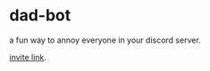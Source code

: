 # dad-bot

a fun way to annoy everyone in your discord server.

[invite link](https://discord.com/api/oauth2/authorize?client_id=1069386789736943656&permissions=2048&scope=bot).